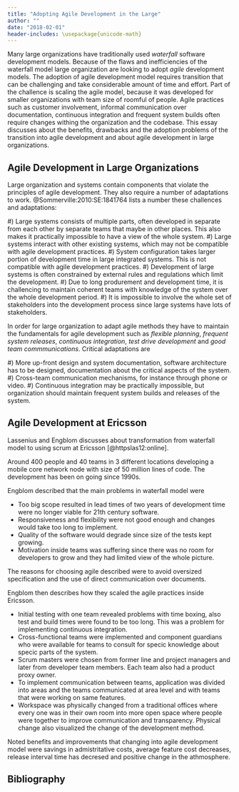```yaml
---
title: "Adopting Agile Development in the Large"
author: ""
date: "2018-02-01"
header-includes: \usepackage{unicode-math}
---
```

<!-- Write a 700-1000-word essay discussing the use of agile development in large organizations. Discuss reasons to do it, as well as its benefits, drawbacks and adoption problems and tips. Use both the readings (textbook, article), as well as the Ericsson podcast interview.  -->

Many large organizations have traditionally used *waterfall* software development models. Because of the flaws and inefficiencies of the waterfall model large organization are looking to adopt *agile* development models. The adoption of agile development model requires transition that can be challenging and take considerable amount of time and effort. Part of the challence is scaling the agile model, because it was developed for smaller organizations with team size of roomful of people. Agile practices such as customer involvement, informal communication over documentation, continuous integration and frequent system builds often require changes withing the organization and the codebase. This essay discusses about the benefits, drawbacks and the adoption problems of the transition into agile development and about agile development in large organizations.

## Agile Development in Large Organizations
Large organization and systems contain components that violate the principles of agile development. They also require a number of adaptations to work. @Sommerville:2010:SE:1841764 lists a number these challences and adaptations:

#) Large systems consists of multiple parts, often developed in separate from each other by separate teams that maybe in other places. This also makes it practically impossible to have a view of the whole system.
#) Large systems interact with other existing systems, which may not be compatible with agile development practices.
#) System configuration takes larger portion of development time in large integrated systems. This is not compatible with agile development practices.
#) Development of large systems is often constrained by external rules and regulations which limit the development.
#) Due to long produrement and development time, it is challencing to maintain coherent teams with knowledge of the system over the whole development period.
#) It is impossible to involve the whole set of stakeholders into the development process since large systems have lots of stakeholders.

In order for large organization to adapt agile methods they have to maintain the fundamentals for agile development such as *flexible planning*, *frequent system releases*, *continuous integration*, *test drive development* and *good team commmunications*. Critical adaptations are

#) More up-front design and system documentation, software architecture has to be designed, documentation about the critical aspects of the system.
#) Cross-team communication mechanisms, for instance through phone or video.
#) Continuous integration may be practically impossible, but organization should maintain frequent system builds and releases of the system.


## Agile Development at Ericsson
Lassenius and Engblom discusses about transformation from waterfall model to using scrum at Ericsson [@httpslas12:online].

Around 400 people and 40 teams in 3 different locations developing a mobile core network node with size of 50 million lines of code. The development has been on going since 1990s.

Engblom described that the main problems in waterfall model were

- Too big scope resulted in lead times of two years of development time were no longer viable for 21th century software.
- Responsiveness and flexibility were not good enough and changes would take too long to implement.
- Quality of the software would degrade since size of the tests kept growing.
- Motivation inside teams was suffering since there was no room for developers to grow and they had limited view of the whole picture.

The reasons for choosing agile described were to avoid oversized specification and the use of direct communication over documents.

Engblom then describes how they scaled the agile practices inside Ericsson.

- Initial testing with one team revealed problems with time boxing, also test and build times were found to be too long. This was a problem for implementing continuous integration.
- Cross-functional teams were implemented and component guardians who were available for teams to consult for specic knowledge about specic parts of the system.
- Scrum masters were chosen from former line and project managers and later from developer team members. Each team also had a product proxy owner.
- To implement communication between teams, application was divided into areas and the teams communicated at area level and with teams that were working on same features.
- Workspace was physically changed from a traditional offices where every one was in their own room into more open space where people were together to improve communication and transparency. Physical change also visualized the change of the development method.

Noted benefits and improvements that changing into agile development model were savings in admistritative costs, average feature cost decreases, release interval time has decresed and positive change in the athmosphere.


## Bibliography

